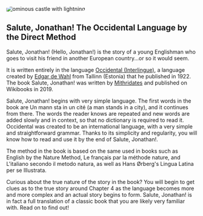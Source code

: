 <img src="https://occidental-lang.com/img/draculaLightning.gif" alt="ominous castle with lightning" style="border-radius: 20% 50% / 40% 10%;">

## Salute, Jonathan! The Occidental Language by the Direct Method

Salute, Jonathan! (Hello, Jonathan!) is the story of a young Englishman who goes to visit his friend in another European country...or so it would seem.

It is written entirely in the language [Occidental (Interlingue)](https://en.wikipedia.org/wiki/Interlingue), a language created by [Edgar de Wahl](https://en.wikipedia.org/wiki/Edgar_de_Wahl) from Tallinn (Estonia) that he published in 1922. The book Salute, Jonathan! was written by [Mithridates](https://en.wikibooks.org/wiki/User:Mithridates) and published on Wikibooks in 2019.

Salute, Jonathan! begins with very simple language. The first words in the book are Un mann sta in un cité (a man stands in a city), and it continues from there. The words the reader knows are repeated and new words are added slowly and in context, so that no dictionary is required to read it. Occidental was created to be an international language, with a very simple and straightforward grammar. Thanks to its simplicity and regularity, you will know how to read and use it by the end of Salute, Jonathan!.

The method in the book is based on the same used in books such as English by the Nature Method, Le français par la méthode nature, and L'italiano secondo il metodo natura, as well as Hans Ørberg's Lingua Latina per se Illustrata.

Curious about the true nature of the story in the book? You will begin to get clues as to the true story around Chapter 4 as the language becomes more and more complex and an actual story begins to form. Salute, Jonathan! is in fact a full translation of a classic book that you are likely very familiar with. Read on to find out!